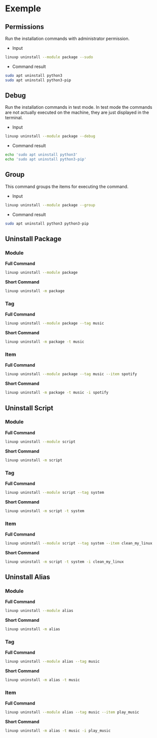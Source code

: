 # Exemple

## Permissions

Run the installation commands with administrator permission.

- Input

```bash
linuxp uninstall --module package --sudo
```

- Command result

```bash
sudo apt uninstall python3
sudo apt uninstall python3-pip
```

## Debug

Run the installation commands in test mode. In test mode the commands are not
actually executed on the machine, they are just displayed in the terminal.

- Input

```bash
linuxp uninstall --module package --debug
```

- Command result

```bash
echo 'sudo apt uninstall python3'
echo 'sudo apt uninstall python3-pip'
```

## Group

This command groups the items for executing the command.

- Input

```bash
linuxp uninstall --module package --group
```

- Command result

```bash
sudo apt uninstall python3 python3-pip
```

## Uninstall Package

### Module

**Full Command**
```bash
linuxp uninstall --module package
```
**Short Command**
```bash
linuxp uninstall -m package
```

### Tag

**Full Command**
```bash
linuxp uninstall --module package --tag music
```
**Short Command**
```bash
linuxp uninstall -m package -t music
```

### Item

**Full Command**
```bash
linuxp uninstall --module package --tag music --item spotify
```

**Short Command**
```bash
linuxp uninstall -m package -t music -i spotify
```

## Uninstall Script

### Module

**Full Command**
```bash
linuxp uninstall --module script
```
**Short Command**
```bash
linuxp uninstall -m script
```

### Tag

**Full Command**
```bash
linuxp uninstall --module script --tag system
```
**Short Command**
```bash
linuxp uninstall -m script -t system
```

### Item

**Full Command**
```bash
linuxp uninstall --module script --tag system --item clean_my_linux
```

**Short Command**
```bash
linuxp uninstall -m script -t system -i clean_my_linux
```


## Uninstall Alias

### Module

**Full Command**
```bash
linuxp uninstall --module alias
```
**Short Command**
```bash
linuxp uninstall -m alias
```

### Tag

**Full Command**
```bash
linuxp uninstall --module alias --tag music
```
**Short Command**
```bash
linuxp uninstall -m alias -t music
```

### Item

**Full Command**
```bash
linuxp uninstall --module alias --tag music --item play_music
```

**Short Command**
```bash
linuxp uninstall -m alias -t music -i play_music
```